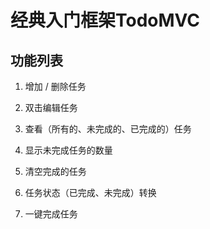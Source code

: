# 经典入门框架TodoMVC
## 功能列表
1. 增加 / 删除任务

2. 双击编辑任务

3. 查看（所有的、未完成的、已完成的）任务

4. 显示未完成任务的数量

5. 清空完成的任务

6. 任务状态（已完成、未完成）转换

7. 一键完成任务